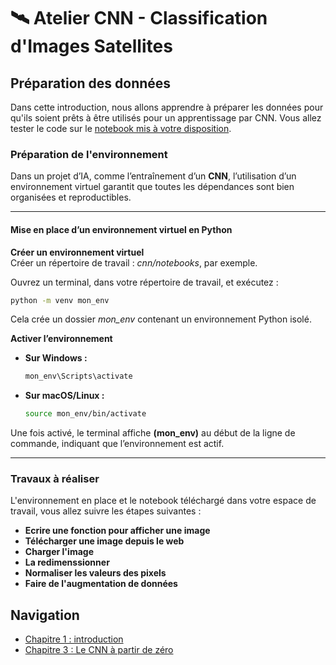 # 🛰️ Atelier CNN - Classification d'Images Satellites 

## Préparation des données
Dans cette introduction, nous allons apprendre à préparer les données pour qu'ils soient prêts à être utilisés pour un apprentissage par CNN.
Vous allez tester le code sur le [notebook mis à votre disposition](https://github.com/Stephane-ISEN/atelierCNN/blob/ch2_prepa_data/cnn/notebooks/notebook1%20_data_preparation_avec_trous.ipynb).

### Préparation de l'environnement
Dans un projet d’IA, comme l’entraînement d’un **CNN**, l’utilisation d’un environnement virtuel garantit que toutes les dépendances sont bien organisées et reproductibles.  

---

#### **Mise en place d’un environnement virtuel en Python**  

**Créer un environnement virtuel**  
Créer un répertoire de travail : *cnn/notebooks*, par exemple.

Ouvrez un terminal, dans votre répertoire de travail, et exécutez :  
```bash
python -m venv mon_env
```
Cela crée un dossier *mon_env* contenant un environnement Python isolé.  

**Activer l’environnement**  
- **Sur Windows :**  
  ```bash
  mon_env\Scripts\activate
  ```
- **Sur macOS/Linux :**  
  ```bash
  source mon_env/bin/activate
  ```

Une fois activé, le terminal affiche **(mon_env)** au début de la ligne de commande, indiquant que l’environnement est actif.  

---

### Travaux à réaliser
L'environnement en place et le notebook téléchargé dans votre espace de travail, vous allez suivre les étapes suivantes : 
- **Ecrire une fonction pour afficher une image**  
- **Télécharger une image depuis le web**  
- **Charger l'image**  
- **La redimenssionner**
- **Normaliser les valeurs des pixels**
- **Faire de l'augmentation de données** 

## Navigation
- [Chapitre 1 : introduction](https://github.com/Stephane-ISEN/atelierCNN/tree/ch1_intro)
- [Chapitre 3 : Le CNN à partir de zéro](https://github.com/Stephane-ISEN/atelierCNN/tree/ch3_cnn_zero)
